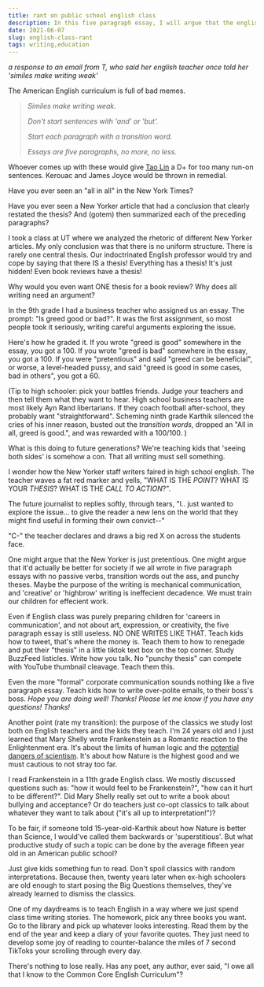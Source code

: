```yaml
---
title: rant on public school english class
description: In this five paragraph essay, I will argue that the english common core turns kids into "asserters" rather than thinkers, homogonizes writing into bland content marketing, and destroys the inherent joy in reading, especially of the classics.
date: 2021-06-07
slug: english-class-rant
tags: writing,education
---
```


*a response to an email from T, who said her english teacher once told her 'similes make writing weak'*

The American English curriculum is full of bad memes. 

> *Similes make writing weak.* 
>
> *Don't start sentences with 'and' or 'but'.*
>
> *Start each paragraph with a transition word.*
>
> *Essays are five paragraphs, no more, no less.*

Whoever comes up with these would give [Tao Lin](https://karthik.is/taolin.html) a D+ for too many run-on sentences. Kerouac and James Joyce would be thrown in remedial.

Have you ever seen an "all in all" in the New York Times? 

Have you ever seen a New Yorker article that had a conclusion that clearly restated the thesis? And (gotem) then summarized each of the preceding paragraphs? 

I took a class at UT where we analyzed the rhetoric of different New Yorker articles. My only conclusion was that there is no uniform structure. There is rarely one central thesis. Our indoctrinated English professor would try and cope by saying that there IS a thesis! Everything has a thesis! It's just hidden! Even book reviews have a thesis! 

Why would you even want ONE thesis for a book review? Why does all writing need an argument?

In the 9th grade I had a business teacher who assigned us an essay. The prompt: "Is greed good or bad?". It was the first assignment, so most people took it seriously, writing careful arguments exploring the issue. 

Here's how he graded it. If you wrote "greed is good" somewhere in the essay, you got a 100. If you wrote "greed is bad" somewhere in the essay, you got a 100. If you were "pretentious" and said "greed can be beneficial", or worse, a level-headed pussy, and said "greed is good in some cases, bad in others", you got a 60. 

(Tip to high schooler: pick your battles friends. Judge your teachers and then tell them what they want to hear. High school business teachers are most likely Ayn Rand libertarians. If they coach football after-school, they probably want "straightforward". Scheming ninth grade Karthik silenced the cries of his inner reason, busted out the *transition words*, dropped an "All in all, greed is good.", and was rewarded with a 100/100. )

What is this doing to future generations? We're teaching kids that 'seeing both sides' is somehow a con. That all writing must sell something.

I wonder how the New Yorker staff writers faired in high school english. The teacher waves a fat red marker and yells, "WHAT IS THE *POINT*? WHAT IS YOUR *THESIS*? WHAT IS THE *CALL TO ACTION*?". 

The future journalist to replies softly, through tears, "I.. just wanted to explore the issue... to give the reader a new lens on the world that they might find useful in forming their own convict--" 

"C-" the teacher declares and draws a big red X on across the students face.

One might argue that the New Yorker is just pretentious. One might argue that it'd actually be better for society if we all wrote in five paragraph essays with no passive verbs, transition words out the ass, and punchy theses. Maybe the purpose of the writing is mechanical communication, and 'creative' or 'highbrow' writing is ineffecient decadence. We must train our children for effecient work.
  
Even if English class was purely preparing children for 'careers in communication', and not about art, expression, or creativity, the five paragraph essay is still useless. NO ONE WRITES LIKE THAT. Teach kids how to tweet, that's where the money is. Teach them to how to renegade and put their "thesis" in a little tiktok text box on the top corner. Study BuzzFeed listicles. Write how you talk. No "punchy thesis" can compete with YouTube thumbnail cleavage. Teach them this.
  
Even the more "formal" corporate communication sounds nothing like a five paragraph essay. Teach kids how to write over-polite emails, to their boss's boss. *Hope you are doing well! Thanks! Please let me know if you have any questions! Thanks!*
  
Another point (rate my transition): the purpose of the classics we study lost both on English teachers and the kids they teach. I'm 24 years old and I just learned that Mary Shelly wrote Frankenstein as a Romantic reaction to the Enlightenment era. It's about the limits of human logic and the [potential dangers of scientism](https://blog.karthik.is/posts/trust-grandmas/). It's about how Nature is the highest good and we must cautious to not stray too far. 

I read Frankenstein in a 11th grade English class. We mostly discussed questions such as: "how it would feel to be Frankenstein?", "how can it hurt to be different?". Did Mary Shelly really set out to write a book about bullying and acceptance? Or do teachers just co-opt classics to talk about whatever they want to talk about ("it's all up to interpretation!")?  
  
To be fair, if someone told 15-year-old-Karthik about how Nature is better than Science, I would've called them backwards or 'superstitious'. But what productive study of such a topic can be done by the average fifteen year old in an American public school?

Just give kids something fun to read. Don't spoil classics with random interpretations. Because then, twenty years later when ex-high schoolers are old enough to start posing the Big Questions themselves, they've already learned to dismiss the classics. 

One of my daydreams is to teach English in a way where we just spend class time writing stories. The homework, pick any three books you want. Go to the library and pick up whatever looks interesting. Read them by the end of the year and keep a diary of your favorite quotes. They just need to develop some joy of reading to counter-balance the miles of 7 second TikToks your scrolling through every day. 

There's nothing to lose really. Has any poet, any author, ever said, "I owe all that I know to the Common Core English Curriculum"?